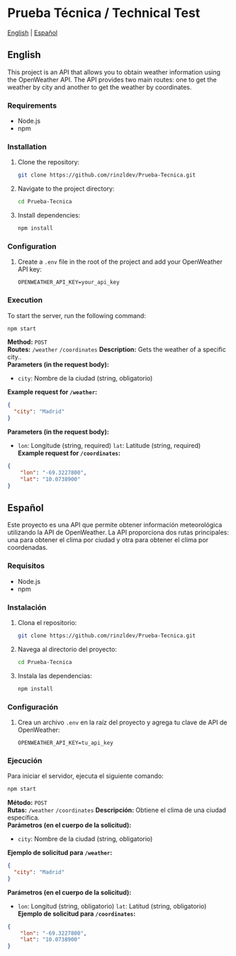 # Prueba Técnica / Technical Test

[English](#english) | [Español](#español)

## English
This project is an API that allows you to obtain weather information using the OpenWeather API. The API provides two main routes: one to get the weather by city and another to get the weather by coordinates.

### Requirements

- Node.js
- npm

### Installation

1. Clone the repository:
    ```sh
    git clone https://github.com/rinzldev/Prueba-Tecnica.git
    ```
2. Navigate to the project directory:
    ```sh
    cd Prueba-Tecnica
    ```
3. Install dependencies:
    ```sh
    npm install
    ```

### Configuration

1. Create a `.env` file in the root of the project and add your OpenWeather API key:
    ```env
    OPENWEATHER_API_KEY=your_api_key
    ```

### Execution

To start the server, run the following command:
```sh
npm start
```
**Method:** `POST`  
**Routes:** 
`/weather`
`/coordinates`
**Description:** Gets the weather of a specific city..  
**Parameters  (in the request body):**
- `city`: Nombre de la ciudad (string, obligatorio)

**Example request for `/weather`:**
```json
{
  "city": "Madrid"
}
```
**Parameters (in the request body):**
- `lon`: Longitude (string, required)
  `lat`: Latitude (string, required)  
**Example request for  `/coordinates`:**
```json
{
    "lon": "-69.3227800",
    "lat": "10.0738900"
}
```

## Español

Este proyecto es una API que permite obtener información meteorológica utilizando la API de OpenWeather. La API proporciona dos rutas principales: una para obtener el clima por ciudad y otra para obtener el clima por coordenadas.

### Requisitos

- Node.js
- npm

### Instalación

1. Clona el repositorio:
    ```sh
    git clone https://github.com/rinzldev/Prueba-Tecnica.git
    ```
2. Navega al directorio del proyecto:
    ```sh
    cd Prueba-Tecnica
    ```
3. Instala las dependencias:
    ```sh
    npm install
    ```

### Configuración

1. Crea un archivo `.env` en la raíz del proyecto y agrega tu clave de API de OpenWeather:
    ```env
    OPENWEATHER_API_KEY=tu_api_key
    ```

### Ejecución

Para iniciar el servidor, ejecuta el siguiente comando:
```sh
npm start
```
**Método:** `POST`  
**Rutas:** 
`/weather`
`/coordinates`
**Descripción:** Obtiene el clima de una ciudad específica.  
**Parámetros (en el cuerpo de la solicitud):**
- `city`: Nombre de la ciudad (string, obligatorio)

**Ejemplo de solicitud para `/weather`:**
```json
{
  "city": "Madrid"
}
```
**Parámetros (en el cuerpo de la solicitud):**
- `lon`: Longitud (string, obligatorio)
  `lat`: Latitud (string, obligatorio)  
**Ejemplo de solicitud para `/coordinates`:**
```json
{
    "lon": "-69.3227800",
    "lat": "10.0738900"
}
```